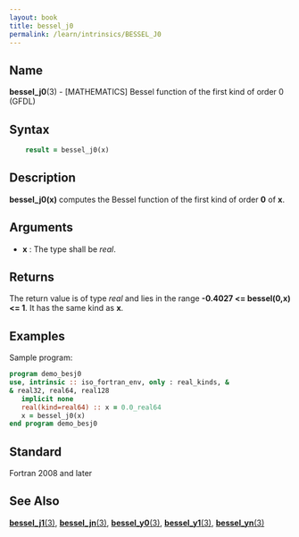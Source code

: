 ```yaml
---
layout: book
title: bessel_j0
permalink: /learn/intrinsics/BESSEL_J0
---
```

## __Name__

__bessel\_j0__(3) - \[MATHEMATICS\] Bessel function of the first kind of order 0
(GFDL)

## __Syntax__
```fortran
    result = bessel_j0(x)
```
## __Description__

__bessel\_j0(x)__ computes the Bessel function of the first kind
of order __0__ of __x__.

## __Arguments__

  - __x__
    : The type shall be _real_.

## __Returns__

The return value is of type _real_ and lies in the range __-0.4027 \<=
bessel(0,x) \<= 1__. It has the same kind as __x__.

## __Examples__

Sample program:

```fortran
program demo_besj0
use, intrinsic :: iso_fortran_env, only : real_kinds, &
& real32, real64, real128
   implicit none
   real(kind=real64) :: x = 0.0_real64
   x = bessel_j0(x)
end program demo_besj0
```

## __Standard__

Fortran 2008 and later

## __See Also__

[__bessel\_j1__(3)](BESSEL_J1),
[__bessel\_jn__(3)](BESSEL_JN), 
[__bessel\_y0__(3)](BESSEL_Y0),
[__bessel\_y1__(3)](BESSEL_Y1), 
[__bessel\_yn__(3)](BESSEL_YN)
